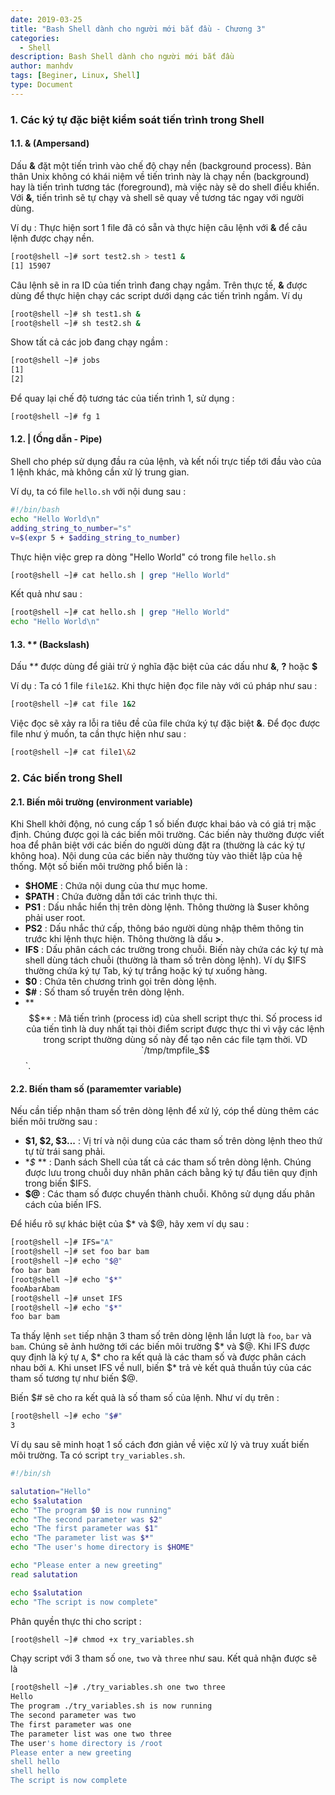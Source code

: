 ```yaml
---
date: 2019-03-25
title: "Bash Shell dành cho người mới bắt đầu - Chương 3"
categories:
  - Shell
description: Bash Shell dành cho người mới bắt đầu
author: manhdv
tags: [Beginer, Linux, Shell]
type: Document
---
```


### 1. Các ký tự đặc biệt kiểm soát tiến trình trong Shell

#### 1.1. **&** (Ampersand)

Dấu **&** đặt một tiến trình vào chế độ chạy nền (background process). Bản thân Unix không có khái niệm về tiến trình này là chạy nền (background) hay là tiến trình tương tác (foreground), mà việc này sẽ do shell điều khiển. Với **&**, tiến trình sẽ tự chạy và shell sẽ quay về tương tác ngay với người dùng. 

Ví dụ : Thực hiện sort 1 file đã có sẵn và thực hiện câu lệnh với **&** để câu lệnh được chạy nền.

```sh
[root@shell ~]# sort test2.sh > test1 &
[1] 15907
```

Câu lệnh sẽ in ra ID của tiến trình đang chạy ngầm. Trên thực tế, **&** được dùng để thực hiện chạy các script dưới dạng các tiến trình ngầm. Ví dụ 

```sh
[root@shell ~]# sh test1.sh &
[root@shell ~]# sh test2.sh &
```

Show tất cả các job đang chạy ngầm :
```sh
[root@shell ~]# jobs
[1]
[2]
```

Để quay lại chế độ tương tác của tiến trình 1, sử dụng :

```sh
[root@shell ~]# fg 1
```

#### 1.2. **|** (Ống dẫn - Pipe)

Shell cho phép sử dụng đầu ra của lệnh, và kết nối trực tiếp tới đầu vào của 1 lệnh khác, mà không cần xử lý trung gian.

Ví dụ, ta có file `hello.sh` với nội dung sau :
```sh
#!/bin/bash
echo "Hello World\n"
adding_string_to_number="s"
v=$(expr 5 + $adding_string_to_number)
```

Thực hiện việc grep ra dòng "Hello World" có trong file `hello.sh`

```sh
[root@shell ~]# cat hello.sh | grep "Hello World"
```

Kết quả như sau :

```sh
[root@shell ~]# cat hello.sh | grep "Hello World"
echo "Hello World\n"
```

#### 1.3. **\** (Backslash)

Dấu **\** được dùng để giải trừ ý nghĩa đặc biệt của các dấu như **&**, **?** hoặc **$**

Ví dụ : Ta có 1 file `file1&2`. Khi thực hiện đọc file này với cú pháp như sau : 

```sh
[root@shell ~]# cat file 1&2
```

Việc đọc sẽ xảy ra lỗi ra tiêu đề của file chứa ký tự đặc biệt **&**. Để đọc được file như ý muốn, ta cần thực hiện như sau :

```sh
[root@shell ~]# cat file1\&2
```

### 2. Các biến trong Shell

#### 2.1. Biến môi trường (environment variable)

Khi Shell khởi động, nó cung cấp 1 số biến được khai báo và có giá trị mặc định. Chúng được gọi là các biến môi trường. Các biến này thường được viết hoa để phân biệt với các biến do người dùng đặt ra (thường là các ký tự không hoa). Nội dung của các biến này thường tùy vào thiết lập của hệ thống. Một số biến môi trường phổ biến là :

- **$HOME** : Chứa nội dung của thư mục home.
- **$PATH** : Chứa đường dẫn tới các trình thực thi.
- **PS1** : Dấu nhắc hiển thị trên dòng lệnh. Thông thường là $user không phải user root.
- **PS2** : Dấu nhắc thứ cấp, thông báo người dùng nhập thêm thông tin trước khi lệnh thực hiện. Thông thường là dấu **>**. 
- **IFS** : Dấu phân cách các trường trong chuỗi. Biến này chứa các ký tự mà shell dùng tách chuỗi (thường là tham số trên dòng lệnh). Ví dụ $IFS thường chứa ký tự Tab, ký tự trắng hoặc ký tự xuống hàng.
- **$0** : Chứa tên chương trình gọi trên dòng lệnh.
- **$#** : Số tham số truyền trên dòng lệnh.
- **$$** : Mã tiến trình (process id) của shell script thực thi. Số process id của tiến tình là duy nhất tại thòi điểm script được thực thi vì vậy các lệnh trong script thường dùng số này để tạo nên các file tạm thời. VD `/tmp/tmpfile_$$`.

#### 2.2. Biến tham số (paramemter variable)

Nếu cần tiếp nhận tham số trên dòng lệnh để xử lý, cóp thể dùng thêm các biến môi trường sau :

- **$1, $2, $3...** : Vị trí và nội dung của các tham số trên dòng lệnh theo thứ tự từ trái sang phải.
- **$* ** : Danh sách Shell của tất cả các tham số trên dòng lệnh. Chúng được lưu trong chuỗi duy nhân phân cách bằng ký tự đầu tiên quy định trong biến $IFS.
- **$@** : Các tham số được chuyển thành chuỗi. Không sử dụng dấu phân cách của biến IFS.

Để hiểu rõ sự khác biệt của $* và $@, hãy xem ví dụ sau :

```sh
[root@shell ~]# IFS="A"
[root@shell ~]# set foo bar bam
[root@shell ~]# echo "$@"
foo bar bam
[root@shell ~]# echo "$*"
fooAbarAbam
[root@shell ~]# unset IFS
[root@shell ~]# echo "$*"
foo bar bam
````

Ta thấy lệnh `set` tiếp nhận 3 tham số trên dòng lệnh lần lượt là `foo`, `bar` và `bam`. Chúng sẽ ảnh hưởng tới các biến môi trường $* và $@. Khi IFS được quy định là ký tự `A`, $* cho ra kết quả là các tham số và được phân cách nhau bởi `A`. Khi unset IFS về null, biến $* trả vè kết quả thuần túy của các tham số tương tự như biến $@.

Biến $# sẽ cho ra kết quả là số tham số của lệnh. Như ví dụ trên : 

```sh
[root@shell ~]# echo "$#"
3
```

Ví dụ sau sẽ minh hoạt 1 số cách đơn giản về việc xử lý và truy xuất biến môi trường. Ta có script `try_variables.sh`.

```sh
#!/bin/sh

salutation="Hello"
echo $salutation
echo "The program $0 is now running"
echo "The second parameter was $2"
echo "The first parameter was $1"
echo "The parameter list was $*"
echo "The user's home directory is $HOME"

echo "Please enter a new greeting"
read salutation

echo $salutation
echo "The script is now complete"
```

Phân quyền thực thi cho script :

```sh
[root@shell ~]# chmod +x try_variables.sh
```

Chạy script với 3 tham số `one`, `two` và `three` như sau. Kết quả nhận được sẽ là 

```sh
[root@shell ~]# ./try_variables.sh one two three
Hello
The program ./try_variables.sh is now running
The second parameter was two
The first parameter was one
The parameter list was one two three
The user's home directory is /root
Please enter a new greeting
shell hello
shell hello
The script is now complete
```
